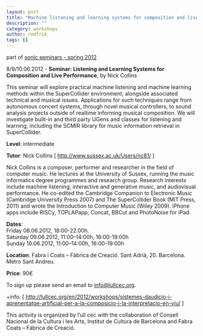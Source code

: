 ```yaml
---
layout: post
title: "Machine listening and learning systems for composition and live performance. Barcelona 8/9/10.06.2012"
description: ""
category: workshops
author: redfrik
tags: []
---
```

<p>part of <a href="http://lullcec.org/en/2012/tallers/seminaris-sonors-primavera-2012/">sonic seminars - spring 2012</a></p>
<p>8/9/10.06.2012 - <strong>Seminar: Listening and Learning Systems for Composition and Live Performance</strong>, by Nick Collins</p>
<p>This seminar will explore practical machine listening and machine learning methods within the SuperCollider environment, alongside associated technical and musical issues. Applications for such techniques range from autonomous concert systems, through novel musical controllers, to sound analysis projects outside of realtime informing musical composition. We will investigate built-in and third party UGens and classes for listening and learning, including the SCMIR library for music information retrieval in SuperCollider.</p>
<p><strong>Level</strong>: intermediate</p>
<p><strong>Tutor</strong>: Nick Collins [ <a href="http://www.sussex.ac.uk/Users/nc81/">http://www.sussex.ac.uk/Users/nc81/</a> ]</p>
<p>Nick Collins is a composer, performer and researcher in the field of computer music. He lectures at the University of Sussex, running the music informatics degree programmes and research group. Research interests include machine listening, interactive and generative music, and audiovisual performance. He co-edited the Cambridge Companion to Electronic Music (Cambridge University Press 2007) and The SuperCollider Book (MIT Press, 2011) and wrote the Introduction to Computer Music (Wiley 2009). iPhone apps include RISCy, TOPLAPapp, Concat, BBCut and PhotoNoise for iPad.</p>
<p><strong>Dates</strong>:<br />
Friday 08.06.2012, 18:00-22.00h.<br />
Saturday 09.06.2012, 11:00–14:00h, 16:00-19:00h<br />
Sunday 10.06.2012, 11:00–14:00h, 16:00-19:00h</p>
<p><strong>Location</strong>: Fabra i Coats – Fàbrica de Creació. Sant Adrià, 20. Barcelona. Metro Sant Andreu.</p>
<p><strong>Price</strong>: 90€</p>
<p>To sign up please send an email to <a href="mailto:info@lullcec.org">info@lullcec.org</a>.</p>
<p>+info: [ <a href="http://lullcec.org/en/2012/workshops/sistemes-daudicio-i-aprenentatge-artificial-per-a-la-composicio-i-la-interpretacio-en-viu/">http://lullcec.org/en/2012/workshops/sistemes-daudicio-i-aprenentatge-artificial-per-a-la-composicio-i-la-interpretacio-en-viu/</a> ]</p>
<p>This activity is organized by l&#8217;ull cec with the collaboration of Consell Nacional de la Cultura i les Arts, Institut de Cultura de Barcelona and Fabra Coats – Fábrica de Creació.</p>

